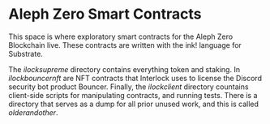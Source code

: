 # Aleph Zero Smart Contracts

This space is where exploratory smart contracts for the Aleph Zero Blockchain live. These contracts are written with the ink! language for Substrate.

The _ilocksupreme_ directory contains everything token and staking. In _ilockbouncernft_ are NFT contracts that Interlock uses to license the Discord security bot product Bouncer. Finally, the _ilockclient_ directory countains client-side scripts for manipulating contracts, and running tests. There is a directory that serves as a dump for all prior unused work, and this is called _olderandother_.
